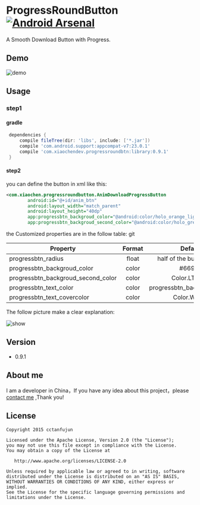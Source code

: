 # ProgressRoundButton   [![Android Arsenal](https://img.shields.io/badge/Android%20Arsenal-ProgressRoundButton-green.svg?style=flat)](https://android-arsenal.com/details/1/2660)

A Smooth Download Button with Progress.

## Demo

![demo](http://ww1.sinaimg.cn/large/0060lm7Tgw1ewzhnz6143g30600aoe82.gif)

## Usage

### step1

#### gradle

```groovy
 dependencies {
     compile fileTree(dir: 'libs', include: ['*.jar'])
     compile 'com.android.support:appcompat-v7:23.0.1'
     compile 'com.xiaochendev.progressroundbtn:library:0.9.1'
 }
 ```
#### step2 

you can define the button in xml like this:

```xml
<com.xiaochen.progressroundbutton.AnimDownloadProgressButton
        android:id="@+id/anim_btn"
        android:layout_width="match_parent"
        android:layout_height="40dp"
        app:progressbtn_backgroud_color="@android:color/holo_orange_light"
        app:progressbtn_backgroud_second_color="@android:color/holo_green_light"/>
```

the Customized properties are in the follow table:
git 

| Property        | Format           | Default  |  
| ------------- |:-------------:| :-----:|  
|progressbtn_radius  |float  |half of the button height  |  
|progressbtn_backgroud_color|color | #6699ff |  
|progressbtn_backgroud_second_color|color|Color.LTGRAY|  
|progressbtn_text_color|color|progressbtn_backgroud_color|  
|progressbtn_text_covercolor|color|Color.WHITE|  

  
 The follow picture make a clear explanation:
 
 ![show](http://ww4.sinaimg.cn/large/0060lm7Tgw1ex1yr2b9xjj30eg0go75n.jpg)
 
## Version

* 0.9.1  

## About me 

I am a developer in China，If you have any idea about this project，please [contact me](mailto:cctanfujun@163.com)
,Thank you!

## License

    Copyright 2015 cctanfujun

    Licensed under the Apache License, Version 2.0 (the "License");
    you may not use this file except in compliance with the License.
    You may obtain a copy of the License at

       http://www.apache.org/licenses/LICENSE-2.0

    Unless required by applicable law or agreed to in writing, software
    distributed under the License is distributed on an "AS IS" BASIS,
    WITHOUT WARRANTIES OR CONDITIONS OF ANY KIND, either express or implied.
    See the License for the specific language governing permissions and
    limitations under the License.
